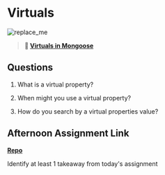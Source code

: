 # Virtuals

![replace_me](https://codeworks.blob.core.windows.net/public/assets/img/illustrations/placeholder.svg)

> **📖 [Virtuals in Mongoose](https://codeworksacademy.com/fs-student-guide/resources/wk5/04-Virtuals)**

## Questions

1. What is a virtual property?

2. When might you use a virtual property? 

3. How do you search by a virtual properties value?

## Afternoon Assignment Link

**[Repo](https://github.com/havenfricke/<ASSIGNMENT_REPO>)**

Identify at least 1 takeaway from today's assignment
